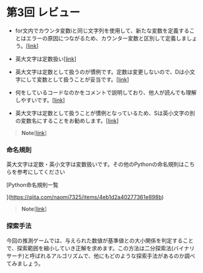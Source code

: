 # 第3回 レビュー
* for文内でカウンタ変数iと同じ文字列を使用して、新たな変数を定義することはエラーの原因につながるため、カウンター変数と区別して定義しましょう。[[link](2023_04_18.ipynb)]

* 英大文字は定数扱い[[link](2023_04_18.ipynb)]

* 英大文字は定数として扱うのが慣例です。定数は変更しないので、Dは小文字にして変数として扱うことが妥当です。[[link](kadai3.ipynb)]

* 何をしているコードなのかをコメントで説明しており、他人が読んでも理解しやすいです。[[link](ensyuu4.ipynb)]

* 英大文字は定数として扱うことが慣例となっているため、Sは英小文字の別の変数名にすることをお勧めします。[[link](2023_04_13.ipynb)]

> **Note**[[link](_exp3_1.ipynb)]

### 命名規則

英大文字は定数・英小文字は変数扱いです。その他のPythonの命名規則はこちらを参考にしてください



[Python命名規則一覧

](https://qiita.com/naomi7325/items/4eb1d2a40277361e898b)

> **Note**[[link](_exp3_1.ipynb)]

### 探索手法

今回の推測ゲームでは、与えられた数値が基準値との大小関係を判定することで、探索範囲を縮小していき正解を求めます。この方法は二分探索法(バイナリサーチ)と呼ばれるアルゴリズムで、他にもどのような探索手法があるのか調べてみましょう。

